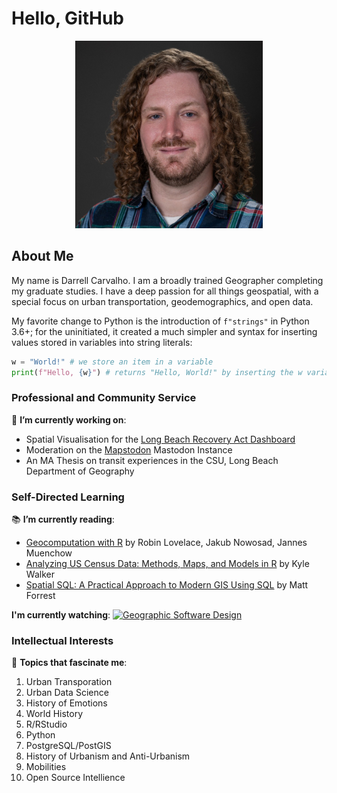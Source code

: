 # Hello, GitHub
<p align="center">
 <img src="./headshot.jpeg" height="300">
</p>

## About Me
My name is Darrell Carvalho. I am a broadly trained Geographer completing my graduate studies. I have a deep passion for all things geospatial, with a special focus on urban transportation, geodemographics, and open data.

My favorite change to Python is the introduction of `f"strings"` in Python 3.6+; for the uninitiated, it created a much simpler and syntax for inserting values stored in variables into string literals:
```python
w = "World!" # we store an item in a variable
print(f"Hello, {w}") # returns "Hello, World!" by inserting the w variable into the string
```

### Professional and Community Service
🔭 **I’m currently working on**:
* Spatial Visualisation for the [Long Beach Recovery Act Dashboard](https://longbeach.gov/recovery/reporting-data/)
* Moderation on the [Mapstodon](https://mapstodon.space/) Mastodon Instance
* An MA Thesis on transit experiences in the CSU, Long Beach Department of Geography

### Self-Directed Learning
📚 **I’m currently reading**:
* [Geocomputation with R](https://r.geocompx.org/) by Robin Lovelace, Jakub Nowosad, Jannes Muenchow
* [Analyzing US Census Data: Methods, Maps, and Models in R](https://walker-data.com/census-r/index.html) by Kyle Walker
* [Spatial SQL: A Practical Approach to Modern GIS Using SQL](https://locatepress.com/book/spatial-sql) by Matt Forrest

**I'm currently watching**:
[![Geographic Software Design](https://img.youtube.com/vi/fr1Fz-XViIE/maxresdefault.jpg)](https://youtu.be/fr1Fz-XViIE)

### Intellectual Interests
💭 **Topics that fascinate me**:
 1. Urban Transporation
 2. Urban Data Science
 3. History of Emotions
 4. World History
 5. R/RStudio
 6. Python
 7. PostgreSQL/PostGIS
 8. History of Urbanism and Anti-Urbanism
 9. Mobilities
 10. Open Source Intellience
